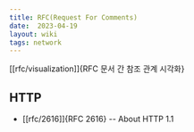 ```yaml
---
title: RFC(Request For Comments)
date:  2023-04-19
layout: wiki
tags: network
---
```


[[rfc/visualization]]{RFC 문서 간 참조 관계 시각화}

## HTTP

* [[rfc/2616]]{RFC 2616} -- About HTTP 1.1
